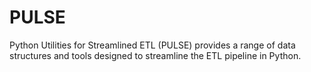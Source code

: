 # PULSE

Python Utilities for Streamlined ETL (PULSE) provides a range of data structures and tools designed to streamline the ETL pipeline in Python.
